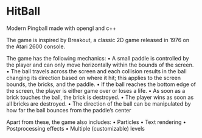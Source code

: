 # HitBall
Modern Pingball made with opengl and c++

The game is inspired by Breakout, a classic 2D game released in 1976 on the Atari 2600 console. 

The game has the following mechanics:
• A small paddle is controlled by the player and can only move horizontally within the bounds
of the screen.
• The ball travels across the screen and each collision results in the ball changing its direction
based on where it hit; this applies to the screen bounds, the bricks, and the paddle.
• If the ball reaches the bottom edge of the screen, the player is either game over or loses a life.
• As soon as a brick touches the ball, the brick is destroyed.
• The player wins as soon as all bricks are destroyed.
• The direction of the ball can be manipulated by how far the ball bounces from the paddle’s
center

Apart from these, the game also includes:
• Particles
• Text rendering
• Postprocessing effects
• Multiple (customizable) levels

